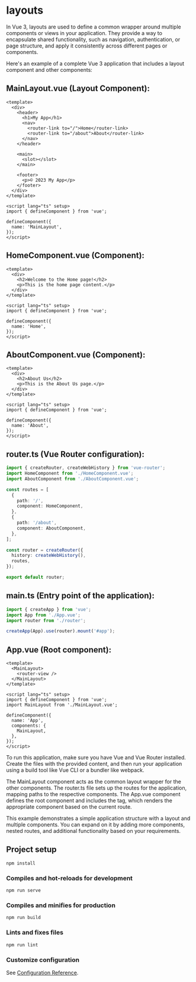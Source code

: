 # layouts

In Vue 3, layouts are used to define a common wrapper around multiple components or views in your application. They provide a way to encapsulate shared functionality, such as navigation, authentication, or page structure, and apply it consistently across different pages or components.

Here's an example of a complete Vue 3 application that includes a layout component and other components:

## MainLayout.vue (Layout Component):

```vue
<template>
  <div>
    <header>
      <h1>My App</h1>
      <nav>
        <router-link to="/">Home</router-link>
        <router-link to="/about">About</router-link>
      </nav>
    </header>

    <main>
      <slot></slot>
    </main>

    <footer>
      <p>© 2023 My App</p>
    </footer>
  </div>
</template>

<script lang="ts" setup>
import { defineComponent } from 'vue';

defineComponent({
  name: 'MainLayout',
});
</script>
```

## HomeComponent.vue (Component):

```vue
<template>
  <div>
    <h2>Welcome to the Home page!</h2>
    <p>This is the home page content.</p>
  </div>
</template>

<script lang="ts" setup>
import { defineComponent } from 'vue';

defineComponent({
  name: 'Home',
});
</script>
```

## AboutComponent.vue (Component):

```vue
<template>
  <div>
    <h2>About Us</h2>
    <p>This is the About Us page.</p>
  </div>
</template>

<script lang="ts" setup>
import { defineComponent } from 'vue';

defineComponent({
  name: 'About',
});
</script>
```

## router.ts (Vue Router configuration):

```typescript
import { createRouter, createWebHistory } from 'vue-router';
import HomeComponent from './HomeComponent.vue';
import AboutComponent from './AboutComponent.vue';

const routes = [
  {
    path: '/',
    component: HomeComponent,
  },
  {
    path: '/about',
    component: AboutComponent,
  },
];

const router = createRouter({
  history: createWebHistory(),
  routes,
});

export default router;
```

## main.ts (Entry point of the application):

```typescript
import { createApp } from 'vue';
import App from './App.vue';
import router from './router';

createApp(App).use(router).mount('#app');
```

## App.vue (Root component):

```vue
<template>
  <MainLayout>
    <router-view />
  </MainLayout>
</template>

<script lang="ts" setup>
import { defineComponent } from 'vue';
import MainLayout from './MainLayout.vue';

defineComponent({
  name: 'App',
  components: {
    MainLayout,
  },
});
</script>
```

To run this application, make sure you have Vue and Vue Router installed. Create the files with the provided content, and then run your application using a build tool like Vue CLI or a bundler like webpack.

The MainLayout component acts as the common layout wrapper for the other components. The router.ts file sets up the routes for the application, mapping paths to the respective components. The App.vue component defines the root component and includes the <router-view> tag, which renders the appropriate component based on the current route.

This example demonstrates a simple application structure with a layout and multiple components. You can expand on it by adding more components, nested routes, and additional functionality based on your requirements.
  
## Project setup
```
npm install
```

### Compiles and hot-reloads for development
```
npm run serve
```

### Compiles and minifies for production
```
npm run build
```

### Lints and fixes files
```
npm run lint
```

### Customize configuration
See [Configuration Reference](https://cli.vuejs.org/config/).
